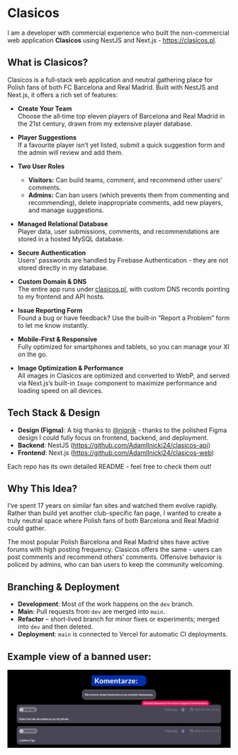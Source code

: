 # Clasicos

I am a developer with commercial experience who built the non-commercial web application **Clasicos** using NestJS and Next.js - https://clasicos.pl.

## What is Clasicos?

Clasicos is a full‑stack web application and neutral gathering place for Polish fans of both FC Barcelona and Real Madrid. Built with NestJS and Next.js, it offers a rich set of features:

- **Create Your Team**  
  Choose the all‑time top eleven players of Barcelona and Real Madrid in the 21st century, drawn from my extensive player database.

- **Player Suggestions**  
  If a favourite player isn’t yet listed, submit a quick suggestion form and the admin will review and add them.

- **Two User Roles**  
  - **Visitors:** Can build teams, comment, and recommend other users' comments.  
  - **Admins:** Can ban users (which prevents them from commenting and recommending), delete inappropriate comments, add new players, and manage suggestions.

- **Managed Relational Database**  
  Player data, user submissions, comments, and recommendations are stored in a hosted MySQL database.

- **Secure Authentication**  
  Users' passwords are handled by Firebase Authentication - they are not stored directly in my database.

- **Custom Domain & DNS**  
  The entire app runs under [clasicos.pl](https://clasicos.pl), with custom DNS records pointing to my frontend and API hosts.

- **Issue Reporting Form**  
  Found a bug or have feedback? Use the built‑in “Report a Problem” form to let me know instantly.

- **Mobile‑First & Responsive**  
  Fully optimized for smartphones and tablets, so you can manage your XI on the go.

- **Image Optimization & Performance**  
  All images in Clasicos are optimized and converted to WebP, and served via Next.js’s built-in `Image` component to maximize performance and loading speed on all devices.

## Tech Stack & Design

- **Design (Figma)**: A big thanks to [@njqnik](https://github.com/njqnik) - thanks to the polished Figma design I could fully focus on frontend, backend, and deployment.  
- **Backend**: NestJS (https://github.com/AdamIlnicki24/clasicos-api)  
- **Frontend**: Next.js (https://github.com/AdamIlnicki24/clasicos-web)  

Each repo has its own detailed README - feel free to check them out!


## Why This Idea?

I’ve spent 17 years on similar fan sites and watched them evolve rapidly. Rather than build yet another club-specific fan page, I wanted to create a truly neutral space where Polish fans of both Barcelona and Real Madrid could gather.  

The most popular Polish Barcelona and Real Madrid sites have active forums with high posting frequency. Clasicos offers the same - users can post comments and recommend others’ comments. Offensive behavior is policed by admins, who can ban users to keep the community welcoming.

## Branching & Deployment

- **Development**: Most of the work happens on the `dev` branch.
- **Main**: Pull requests from `dev` are merged into `main`.
- **Refactor** – short‑lived branch for minor fixes or experiments; merged into `dev` and then deleted.
- **Deployment**: `main` is connected to Vercel for automatic CI deployments.
  
## Example view of a banned user:

![Example view of a banned user](images/zbanowany-uzytkownik.png)
